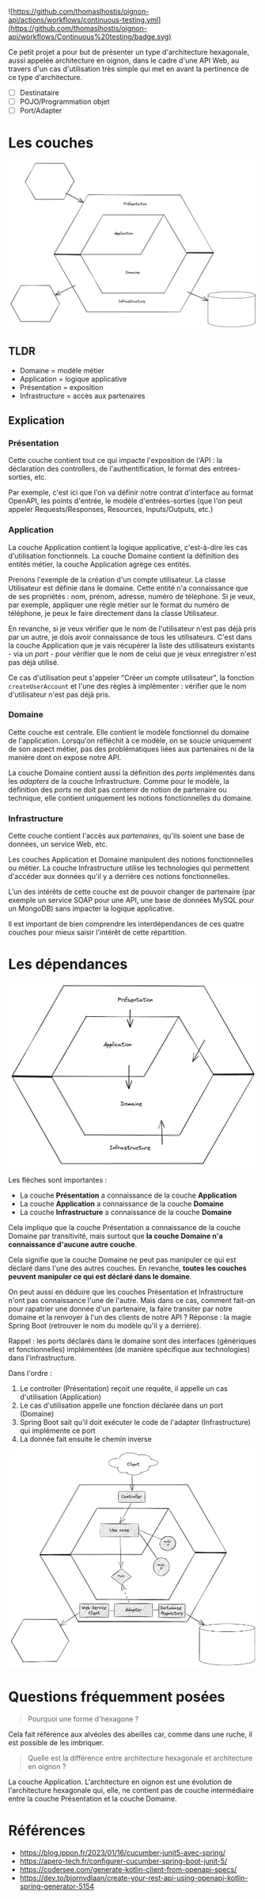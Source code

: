 ![https://github.com/thomaslhostis/oignon-api/actions/workflows/continuous-testing.yml](https://github.com/thomaslhostis/oignon-api/workflows/Continuous%20testing/badge.svg)

Ce petit projet a pour but de présenter un type d'architecture hexagonale, aussi appelée architecture en oignon, dans le cadre d'une API Web, au travers d'un cas d'utilisation très simple qui met en avant la pertinence de ce type d'architecture.

* [ ] Destinataire
* [ ] POJO/Programmation objet
* [ ] Port/Adapter

# Les couches

![](documentation/images/architecture-en-oignon.png)

## TLDR

* Domaine = modèle métier
* Application = logique applicative
* Présentation = exposition
* Infrastructure = accès aux partenaires

## Explication

### Présentation

Cette couche contient tout ce qui impacte l'exposition de l'API : la déclaration des controllers, de l'authentification, le format des entrées-sorties, etc.

Par exemple, c'est ici que l'on va définir notre contrat d'interface au format OpenAPI, les points d'entrée, le modèle d'entrées-sorties (que l'on peut appeler Requests/Responses, Resources, Inputs/Outputs, etc.)

### Application

La couche Application contient la logique applicative, c'est-à-dire les cas d'utilisation fonctionnels. La couche Domaine contient la définition des entités métier, la couche Application agrège ces entités.

Prenons l'exemple de la création d'un compte utilisateur. La classe Utilisateur est définie dans le domaine. Cette entité n'a connaissance que de ses propriétés : nom, prénom, adresse, numéro de téléphone. Si je veux, par exemple, appliquer une règle métier sur le format du numéro de téléphone, je peux le faire directement dans la classe Utilisateur.

En revanche, si je veux vérifier que le nom de l'utilisateur n'est pas déjà pris par un autre, je dois avoir connaissance de tous les utilisateurs. C'est dans la couche Application que je vais récupérer la liste des utilisateurs existants - via un *port* - pour vérifier que le nom de celui que je veux enregistrer n'est pas déjà utilisé.

Ce cas d'utilisation peut s'appeler "Créer un compte utilisateur", la fonction `createUserAccount` et l'une des règles à implémenter : vérifier que le nom d'utilisateur n'est pas déjà pris.

### Domaine

Cette couche est centrale. Elle contient le modèle fonctionnel du domaine de l'application. Lorsqu'on réfléchit à ce modèle, on se soucie uniquement de son aspect métier, pas des problématiques liées aux partenaires ni de la manière dont on expose notre API.

La couche Domaine contient aussi la définition des *ports* implémentés dans les *adapters* de la couche Infrastructure. Comme pour le modèle, la définition des *ports* ne doit pas contenir de notion de partenaire ou technique, elle contient uniquement les notions fonctionnelles du domaine.

### Infrastructure

Cette couche contient l'accès aux *partenaires*, qu'ils soient une base de données, un service Web, etc.

Les couches Application et Domaine manipulent des notions fonctionnelles ou métier. La couche Infrastructure utilise les technologies qui permettent d'accéder aux données qu'il y a derrière ces notions fonctionnelles.

L'un des intérêts de cette couche est de pouvoir changer de partenaire (par exemple un service SOAP pour une API, une base de données MySQL pour un MongoDB) sans impacter la logique applicative.

Il est important de bien comprendre les interdépendances de ces quatre couches pour mieux saisir l'intérêt de cette répartition.

# Les dépendances

![](documentation/images/interdependances-des-couches.png)

Les flèches sont importantes :

* La couche **Présentation** a connaissance de la couche **Application**
* La couche **Application** a connaissance de la couche **Domaine**
* La couche **Infrastructure** a connaissance de la couche **Domaine**

Cela implique que la couche Présentation a connaissance de la couche Domaine par transitivité, mais surtout que **la couche Domaine n'a connaissance d'aucune autre couche**.

Cela signifie que la couche Domaine ne peut pas manipuler ce qui est déclaré dans l'une des autres couches. En revanche, **toutes les couches peuvent manipuler ce qui est déclaré dans le domaine**.

On peut aussi en déduire que les couches Présentation et Infrastructure n'ont pas connaissance l'une de l'autre. Mais dans ce cas, comment fait-on pour rapatrier une donnée d'un partenaire, la faire transiter par notre domaine et la renvoyer à l'un des clients de notre API ? Réponse : la magie Spring Boot (retrouver le nom du modèle qu'il y a derrière).

Rappel : les ports déclarés dans le domaine sont des interfaces (génériques et fonctionnelles) implémentées (de manière spécifique aux technologies) dans l'infrastructure.

Dans l'ordre :

1. Le controller (Présentation) reçoit une requête, il appelle un cas d'utilisation (Application)
2. Le cas d'utilisation appelle une fonction déclarée dans un port (Domaine)
3. Spring Boot sait qu'il doit exécuter le code de l'adapter (Infrastructure) qui implémente ce port
4. La donnée fait ensuite le chemin inverse

![](documentation/images/parcours.png)

# Questions fréquemment posées

> Pourquoi une forme d'hexagone ?

Cela fait référence aux alvéoles des abeilles car, comme dans une ruche, il est possible de les imbriquer.

> Quelle est la différence entre architecture hexagonale et architecture en oignon ?

La couche Application. L'architecture en oignon est une évolution de l'architecture hexagonale qui, elle, ne contient pas de couche intermédiaire entre la couche Présentation et la couche Domaine.

# Références

* https://blog.ippon.fr/2023/01/16/cucumber-junit5-avec-spring/
* https://apero-tech.fr/configurer-cucumber-spring-boot-junit-5/
* https://codersee.com/generate-kotlin-client-from-openapi-specs/
* https://dev.to/bjornvdlaan/create-your-rest-api-using-openapi-kotlin-spring-generator-5154
